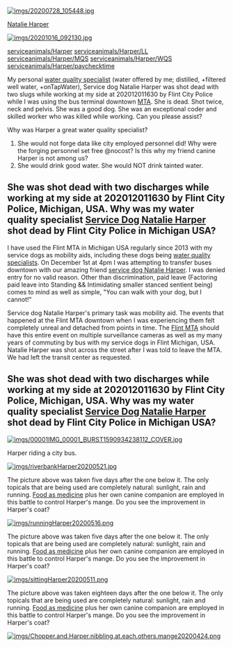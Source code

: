 <link rel="prerender" href="https://serviceanimals.github.io/Harper/">

[![imgs/20200728_105448.jpg](https://github.com/serviceanimals/Harper/raw/master/imgs/20200728_105448.jpg)](https://github.com/serviceanimals/Harper/raw/master/imgs/20200728_105448.jpg)

[Natalie Harper](https://github.com/serviceanimals/Harper/)

[![imgs/20201016_092130.jpg](https://github.com/serviceanimals/Harper/raw/master/imgs/20201016_092130.jpg)](https://github.com/serviceanimals/Harper/raw/master/imgs/20201016_092130.jpg)

[serviceanimals/](https://serviceanimals.github.io/)[Harper](https://serviceanimals.github.io/Harper)
[serviceanimals/](https://serviceanimals.github.io/)[Harper/](https://serviceanimals.github.io/Harper)[LL](LL.md)
[serviceanimals/](https://serviceanimals.github.io/)[Harper/](https://serviceanimals.github.io/Harper)[MQS](MQS.md)
[serviceanimals/](https://serviceanimals.github.io/)[Harper/](https://serviceanimals.github.io/Harper)[WQS](WQS.md)
[serviceanimals/](https://serviceanimals.github.io/)[Harper/](https://serviceanimals.github.io/Harper)[paychecktime](paychecktime.md)

My personal [water quality specialist](WQS.md) (water offered by me; distilled, +filtered well water, +onTapWater), Service dog Natalie Harper was shot dead with two slugs while working at my side at 202012011630 by Flint City Police while I was using the bus terminal downtown [MTA](https://mtaflint.org/).  She is dead.  Shot twice, neck and pelvis.  She was a good dog.  She was an exceptional coder and skilled worker who was killed while working.  Can you please assist?

Why was Harper a great water quality specialist?
1. She would not forge data like city employed personnel did!  Why were the forging personnel set free @nocost?  Is this why my friend canine Harper is not among us?
1. She would drink good water.  She would NOT drink tainted water.

## She was shot dead with two discharges while working at my side at 202012011630 by Flint City Police, Michigan, USA.  Why was my water quality specialist [Service Dog Natalie Harper](https://serviceanimals.github.io/Harper) shot dead by Flint City Police in Michigan USA? 

I have used the Flint MTA in Michigan USA regularly since 2013 with my service dogs as mobility aids, including these dogs being [water quality specialists](https://serviceanimals.github.io/Harper/WQS).  On December 1st at 4pm I was attempting to transfer buses downtown with our amazing friend [service dog Natalie Harper](https://serviceanimals.github.io/Harper/).  I was denied entry for no valid reason.  Other than discrimination, paid leave (Factoring paid leave into Standing && Intimidating smaller stanced sentient being) comes to mind as well as simple, "You can walk with your dog, but I cannot!"

Service dog Natalie Harper's primary task was mobility aid.  The events that happened at the Flint MTA downtown when I was experiencing them felt completely unreal and detached from points in time.  The [Flint MTA](https://mtaflint.org/) should have this entire event on multiple surveillance cameras as well as my many years of commuting by bus with my service dogs in Flint Michigan, USA.  Natalie Harper was shot across the street after I was told to leave the MTA.  We had left the transit center as requested.

## She was shot dead with two discharges while working at my side at 202012011630 by Flint City Police, Michigan, USA.  Why was my water quality specialist [Service Dog Natalie Harper](https://serviceanimals.github.io/Harper) shot dead by Flint City Police in Michigan USA? 

[![imgs/00001IMG_00001_BURST1590934238112_COVER.jpg](https://github.com/serviceanimals/Harper/raw/master/imgs/00001IMG_00001_BURST1590934238112_COVER.jpg)](https://github.com/serviceanimals/Harper/raw/master/imgs/00001IMG_00001_BURST1590934238112_COVER.jpg)

Harper riding a city bus.

[![imgs/riverbankHarper20200521.jpg](https://github.com/serviceanimals/Harper/raw/master/imgs/riverbankHarper20200521.jpg)](https://github.com/serviceanimals/Harper/raw/master/imgs/riverbankHarper20200521.jpg)

The picture above was taken five days after the one below it.  The only topicals that are being used are completely natural: sunlight, rain and running.  [Food as medicine](https://serviceanimals.github.io/FaM/) plus her own canine companion are employed in this battle to control Harper's mange.  Do you see the improvement in Harper's coat?

[![imgs/runningHarper20200516.png](https://github.com/serviceanimals/Harper/raw/master/imgs/runningHarper20200516.png)](https://github.com/serviceanimals/Harper/raw/master/imgs/runningHarper20200516.png)

The picture above was taken five days after the one below it.  The only topicals that are being used are completely natural: sunlight, rain and running.  [Food as medicine](https://serviceanimals.github.io/FaM/) plus her own canine companion are employed in this battle to control Harper's mange.  Do you see the improvement in Harper's coat?

[![imgs/sittingHarper20200511.png](https://github.com/serviceanimals/Harper/raw/master/imgs/sittingHarper20200511.png)](https://github.com/serviceanimals/Harper/raw/master/imgs/sittingHarper20200511.png)

The picture above was taken eighteen days after the one below it.  The only topicals that are being used are completely natural: sunlight, rain and running.  [Food as medicine](https://serviceanimals.github.io/FaM/) plus her own canine companion are employed in this battle to control Harper's mange.  Do you see the improvement in Harper's coat?

[![imgs/Chopper.and.Harper.nibbling.at.each.others.mange20200424.png](https://github.com/serviceanimals/Harper/raw/master/imgs/Chopper.and.Harper.nibbling.at.each.others.mange20200424.png)](https://github.com/serviceanimals/Harper/raw/master/imgs/Chopper.and.Harper.nibbling.at.each.others.mange20200424.png)

<!-- [Issues at this repository](https://github.com/serviceanimals/Harper/issues)

[Pulls at this repository](https://github.com/serviceanimals/Harper/pulls)

Harper README.md EF -->

